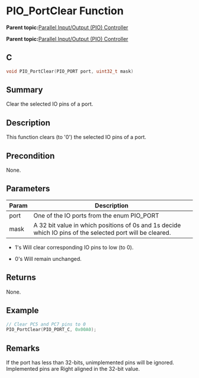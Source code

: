 # PIO\_PortClear Function

**Parent topic:**[Parallel Input/Output \(PIO\) Controller](GUID-6E00A15D-D08A-43FF-A05A-C91E7717B5DE.md)

**Parent topic:**[Parallel Input/Output \(PIO\) Controller](GUID-CDD19539-F154-487B-A93E-CE1F75932EB8.md)

## C

```c
void PIO_PortClear(PIO_PORT port, uint32_t mask)
```

## Summary

Clear the selected IO pins of a port.

## Description

This function clears \(to '0'\) the selected IO pins of a port.

## Precondition

None.

## Parameters

|Param|Description|
|-----|-----------|
|port|One of the IO ports from the enum PIO\_PORT|
|mask|A 32 bit value in which positions of 0s and 1s decide which IO pins of the selected port will be cleared.|

-   1's Will clear corresponding IO pins to low \(to 0\).

-   0's Will remain unchanged.


## Returns

None.

## Example

```c
// Clear PC5 and PC7 pins to 0
PIO_PortClear(PIO_PORT_C, 0x00A0);
```

## Remarks

If the port has less than 32-bits, unimplemented pins will be ignored. Implemented pins are Right aligned in the 32-bit value.

